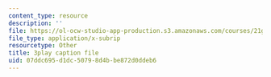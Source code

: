 ```yaml
---
content_type: resource
description: ''
file: https://ol-ocw-studio-app-production.s3.amazonaws.com/courses/21g-027-asia-in-the-modern-world-images-representations-fall-2016/07ddc695d1dc50798d4bbe872d0ddeb6_1801226.vtt
file_type: application/x-subrip
resourcetype: Other
title: 3play caption file
uid: 07ddc695-d1dc-5079-8d4b-be872d0ddeb6
---
```

